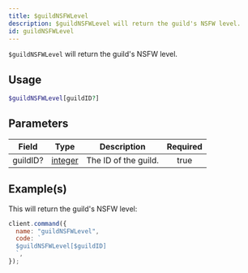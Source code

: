 ```yaml
---
title: $guildNSFWLevel
description: $guildNSFWLevel will return the guild's NSFW level.
id: guildNSFWLevel
---
```


`$guildNSFWLevel` will return the guild's NSFW level.

## Usage

```php
$guildNSFWLevel[guildID?]
```

## Parameters

| Field    | Type                                                                                                | Description          | Required |
| -------- | --------------------------------------------------------------------------------------------------- | -------------------- | :------: |
| guildID? | [integer](https://developer.mozilla.org/en-US/docs/Web/JavaScript/Reference/Global_Objects/Integer) | The ID of the guild. |   true   |

## Example(s)

This will return the guild's NSFW level:

```javascript
client.command({
  name: "guildNSFWLevel",
  code: `
  $guildNSFWLevel[$guildID]
  `,
});
```
